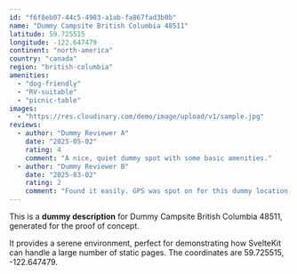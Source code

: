 ```yaml
---
id: "f6f8eb07-44c5-4903-a1ab-fa867fad3b0b"
name: "Dummy Campsite British Columbia 48511"
latitude: 59.725515
longitude: -122.647479
continent: "north-america"
country: "canada"
region: "british-columbia"
amenities:
  - "dog-friendly"
  - "RV-suitable"
  - "picnic-table"
images:
  - "https://res.cloudinary.com/demo/image/upload/v1/sample.jpg"
reviews:
  - author: "Dummy Reviewer A"
    date: "2025-05-02"
    rating: 4
    comment: "A nice, quiet dummy spot with some basic amenities."
  - author: "Dummy Reviewer B"
    date: "2025-03-02"
    rating: 2
    comment: "Found it easily. GPS was spot on for this dummy location."
---
```


This is a **dummy description** for Dummy Campsite British Columbia 48511, generated for the proof of concept.

It provides a serene environment, perfect for demonstrating how SvelteKit can handle a large number of static pages. The coordinates are 59.725515, -122.647479.
